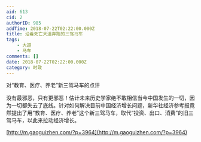```yaml
---
aid: 613
cid: 2
authorID: 985
addTime: 2018-07-22T02:22:00.000Z
title: 沿着死亡大道奔跑的三驾马车
tags:
    - 大道
    - 马车
comments: []
date: 2018-07-22T02:22:00.000Z
category: 时政
---
```


对“教育、医疗、养老”新三驾马车的点评

没有最邪恶，只有更邪恶！估计未来历史学家绝不敢相信当今中国发生的一切，因为一切都失去了底线。针对如何解决目前中国经济增长问题，新华社经济参考报竟然提出了用“教育、医疗、养老”这个新三驾马车，取代“投资、出口、消费”的旧三驾马车，以此来拉动经济增长。

[http://m.gaoguizhen.com/?p=3964](http://m.gaoguizhen.com/?p=3964)
